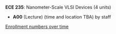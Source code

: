 **ECE 235**: Nanometer-Scale VLSI Devices (4 units)

- **A00** (Lecture) (time and location TBA) by staff

[Enrollment numbers over time](./ECE235.tsv)
